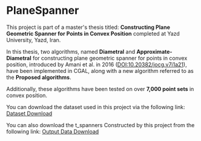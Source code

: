 # PlaneSpanner
This project is part of a master's thesis titled: **Constructing Plane Geometric Spanner for Points in Convex Position** completed at Yazd University, Yazd, Iran.

In this thesis, two algorithms, named **Diametral** and **Approximate-Diametral** for constructing plane geometric spanner for points in convex position, introduced by Amani et al. in 2016 ([DOI:10.20382/jocg.v7i1a21](https://doi.org/10.20382/jocg.v7i1a21)), have been implemented in CGAL, along with a new algorithm referred to as the **Proposed algorithms**.

Additionally, these algorithms have been tested on over **7,000 point sets** in convex position.

You can download the dataset used in this project via the following link:
[Dataset Download](https://drive.google.com/file/d/1wgNNGD_jtzxBlxuRIh9M7BGz7CqctZXS/view?usp=sharing)

You can also download the t_spanners Constructed by this project from the following link:
[Output Data Download](https://drive.google.com/file/d/1BA7_2fkyHj-QvS4zWOj5Etby5BeuIyt1/view?usp=sharing)
